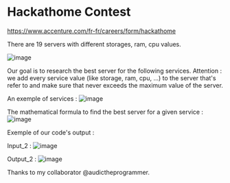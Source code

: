 # Hackathome Contest

https://www.accenture.com/fr-fr/careers/form/hackathome

There are 19 servers with different storages, ram, cpu values.

![image](https://user-images.githubusercontent.com/75336673/113354446-7c25b200-933f-11eb-9772-70e6961185d5.png)

Our goal is to research the best server for the following services. Attention : we add every service value (like storage, ram, cpu, ...) to the server that's refer to and make sure that never exceeds the maximum value of the server.

An exemple of services :
![image](https://user-images.githubusercontent.com/75336673/113355282-cfe4cb00-9340-11eb-8270-374102961527.png)

The mathematical formula to find the best server for a given service :
![image](https://user-images.githubusercontent.com/75336673/113356353-62399e80-9342-11eb-8cd1-fa3cf2cfba1c.png)

Exemple of our code's output : 

Input_2 :
![image](https://user-images.githubusercontent.com/75336673/113355507-2a7e2700-9341-11eb-9477-cc934f1f718f.png)

Output_2 :
![image](https://user-images.githubusercontent.com/75336673/113355605-53062100-9341-11eb-8039-bdda86591958.png)

Thanks to my collaborator @audictheprogrammer.

